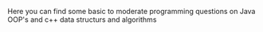 Here you can find some basic to moderate programming questions on Java OOP's and c++ data structurs and algorithms

